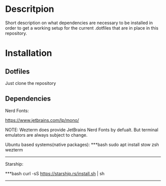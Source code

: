 # Descritpion
Short description on what dependencies are necessary to be installed in order to get a working
setup for the current .dotfiles that are in place in this repository.

# Installation

## Dotfiles

Just clone the repository

## Dependencies

Nerd Fonts:

https://www.jetbrains.com/lp/mono/

NOTE: Wezterm does provide JetBrains Nerd Fonts by defualt.
But terminal emulators are always subject to change.

Ubuntu based systems(native packages):
***bash
sudo apt install stow zsh wezterm
***

Starship:

***bash
curl -sS https://starship.rs/install.sh | sh
***


